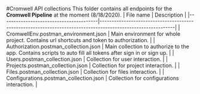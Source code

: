 #Cromwell API collections
This folder contains all endpoints for the **Cromwell Pipeline** at the moment (8/18/2020).
| File name                              | Description                                                                                                 |
|----------------------------------------|-------------------------------------------------------------------------------------------------------------|
| CromwellEnv.postman_environment.json   | Main environment for whole project. Contains url shortcuts and token to authorization.                      |
| Authorization.postman_collection.json  | Main collection to authorize to the app. Contains scripts to auto fill all tokens after sign in or sign up. |
| Users.postman_collection.json          | Collection for user interaction.                                                                            |
| Projects.postman_collection.json       | Collection for project interaction.                                                                         |
| Files.postman_collection.json          | Collection for files interaction.                                                                           |
| Configurations.postman_collection.json | Collection for configurations interaction.                                                                  |